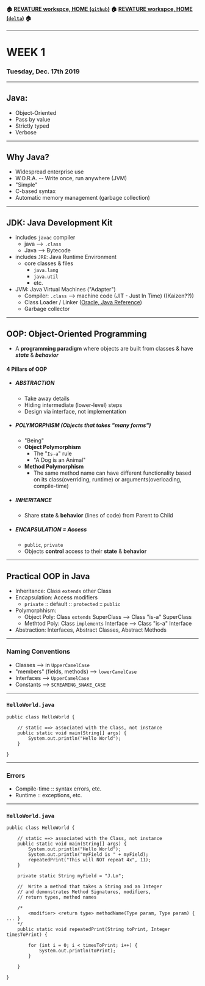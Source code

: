 #### :house: [REVATURE workspce, HOME (`github`)](https://github.com/joedonline/REVATURE__workspace) :house: [REVATURE workspce, HOME (`delta`)](https://github.com/deltachannel/REVATURE__workspace) :house:

---
# WEEK 1
### Tuesday, Dec. 17th 2019

---
## Java:
- Object-Oriented
- Pass by value
- Strictly typed
- Verbose

---
## Why Java?
- Widespread enterprise use
- W.O.R.A. -- Write once, run anywhere (JVM)
- "Simple"
- C-based syntax
- Automatic memory management (garbage collection)

---
## JDK: Java Development Kit
- includes `javac` compiler
  * java --> `.class`
  * Java --> Bytecode
- includes `JRE`: Java Runtime Environment
  * core classes & files
    - `java.lang`
    - `java.util`
    - etc.
- JVM: Java Virtual Machines ("Adapter")
  * Compiler: `.class` --> machine code (JIT - Just In Time) ((Kaizen??))
  * Class Loader / Linker ([Oracle, Java Reference](https://docs.oracle.com/javase/specs/jvms/se7/html/jvms-5.html))
  * Garbage collector

---
## OOP: Object-Oriented Programming

- A **programming paradigm** where objects are built from classes & have ***state*** & ***behavior***
  
#### 4 Pillars of OOP
- ##### ABSTRACTION
  * Take away details
  * Hiding intermediate (lower-level) steps
  * Design via interface, not implementation

- ##### POLYMORPHISM (Objects that takes "many forms")
  * "Being"
  * **Object Polymorphism**
    - The "`Is-a`" rule
    - "A Dog is an Animal"
  * **Method Polymorphism** 
    - The same method name can have different functionality based on its class(overriding, runtime) or arguments(overloading, compile-time)
- ##### INHERITANCE
  * Share **state** & **behavior** (lines of code) from Parent to Child
- ##### ENCAPSULATION = Access
  * `public`, `private`
  * Objects **control** access to their **state** & **behavior**

---
## Practical OOP in Java
- Inheritance: Class `extends` other Class
- Encapsulation: Access modifiers
  * `private` :: default :: `protected` :: `public`
- Polymorphhism:
  * Object Poly: Class `extends` SuperClass --> Class "is-a" SuperClass
  * Methtod Poly: Class `implements` Interface --> Class "is-a" Interface
- Abstraction: Interfaces, Abstract Classes, Abstract Methods

---
### Naming Conventions
- Classes --> in `UpperCamelCase`
- "members" (fields, methods) --> `lowerCamelCase`
- Interfaces --> `UpperCamelCase`
- Constants --> `SCREAMING_SNAKE_CASE`

---
### `HelloWorld.java`

```
public class HelloWorld {
	
	// static ==> associated with the Class, not instance
	public static void main(String[] args) {
		System.out.println("Hello World");
	}

}
```

---
### Errors
- Compile-time :: syntax errors, etc.
- Runtime :: exceptions, etc.

---
### `HelloWorld.java`

```
public class HelloWorld {
	
	// static ==> associated with the Class, not instance
	public static void main(String[] args) {
		System.out.println("Hello World");
		System.out.println("myField is " + myField);
		repeatedPrint("This will NOT repeat 4x", 11);
	}

	private static String myField = "J.Lo";
	
	//  Write a method that takes a String and an Integer
	// and demonstrates Method Signatures, modifiers, 
	// return types, method names

	/*
		<modifier> <return type> methodName(Type param, Type param) { ... }
	*/
	public static void repeatedPrint(String toPrint, Integer timesToPrint) {

		for (int i = 0; i < timesToPrint; i++) {
			System.out.println(toPrint);
		}

	}

}
```
